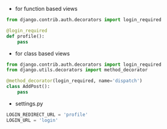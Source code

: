 - for function based views
```python
from django.contrib.auth.decorators import login_required

@login_required
def profile():
	pass
```
- for class based views
```python
from django.contrib.auth.decorators import login_required
from django.utils.decorators import method_decorator

@method_decorator(login_required, name='dispatch')
class AddPost():
	pass
```


- settings.py
```python
LOGIN_REDIRECT_URL = 'profile'
LOGIN_URL = 'login'
```
